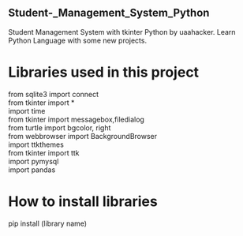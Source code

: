 ## Student-_Management_System_Python
Student Management System with tkinter Python by uaahacker. Learn Python Language with some new projects.

# Libraries used in this project
from sqlite3 import connect   
from tkinter import *   
import time   
from tkinter import messagebox,filedialog   
from turtle import bgcolor, right   
from webbrowser import BackgroundBrowser   
import ttkthemes   
from tkinter import ttk   
import pymysql   
import pandas   

# How to install libraries
pip install (library name)
